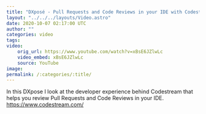 ```yaml
---
title: "DXposé - Pull Requests and Code Reviews in your IDE with Codestream"
layout: "../../../layouts/Video.astro"
date: 2020-10-07 02:17:00 UTC
author: ""
categories: video
tags: 
video:
    orig_url: https://www.youtube.com/watch?v=xBsE6JZlwLc
    video_embed: xBsE6JZlwLc
    source: YouTube
image:
permalink: /:categories/:title/
---
```

In this DXpose I look at the developer experience behind Codestream that helps you review Pull Requests and Code Reviews in your IDE. https://www.codestream.com/